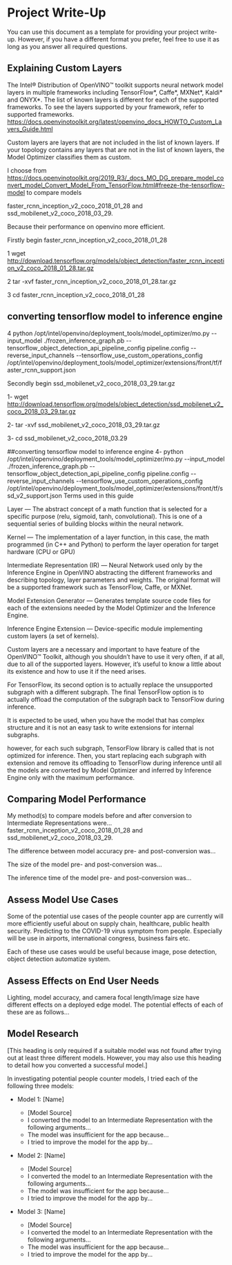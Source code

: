 # Project Write-Up

You can use this document as a template for providing your project write-up. However, if you
have a different format you prefer, feel free to use it as long as you answer all required
questions.

## Explaining Custom Layers

The Intel® Distribution of OpenVINO™ toolkit supports neural network model layers in multiple frameworks including TensorFlow*, Caffe*, MXNet*, Kaldi* and ONYX*. The list of known layers is different for each of the supported frameworks. 
To see the layers supported by your framework, refer to supported frameworks.
https://docs.openvinotoolkit.org/latest/openvino_docs_HOWTO_Custom_Layers_Guide.html

Custom layers are layers that are not included in the list of known layers. If your topology contains any layers that are not in the list of known layers, the Model Optimizer classifies them as custom.

I choose from https://docs.openvinotoolkit.org/2019_R3/_docs_MO_DG_prepare_model_convert_model_Convert_Model_From_TensorFlow.html#freeze-the-tensorflow-model to compare models 

faster_rcnn_inception_v2_coco_2018_01_28 and ssd_mobilenet_v2_coco_2018_03_29.

Because their performance on openvino more efficient.

Firstly begin faster_rcnn_inception_v2_coco_2018_01_28

1 wget http://download.tensorflow.org/models/object_detection/faster_rcnn_inception_v2_coco_2018_01_28.tar.gz

2 tar -xvf faster_rcnn_inception_v2_coco_2018_01_28.tar.gz

3 cd   faster_rcnn_inception_v2_coco_2018_01_28

## converting tensorflow model to inference engine
4 python /opt/intel/openvino/deployment_tools/model_optimizer/mo.py --input_model ./frozen_inference_graph.pb --tensorflow_object_detection_api_pipeline_config pipeline.config --reverse_input_channels --tensorflow_use_custom_operations_config /opt/intel/openvino/deployment_tools/model_optimizer/extensions/front/tf/faster_rcnn_support.json

Secondly begin ssd_mobilenet_v2_coco_2018_03_29.tar.gz 

1- wget http://download.tensorflow.org/models/object_detection/ssd_mobilenet_v2_coco_2018_03_29.tar.gz

2- tar -xvf ssd_mobilenet_v2_coco_2018_03_29.tar.gz

3- cd ssd_mobilenet_v2_coco_2018_03.29

##converting tensorflow model to inference engine
4- python /opt/intel/openvino/deployment_tools/model_optimizer/mo.py --input_model ./frozen_inference_graph.pb --tensorflow_object_detection_api_pipeline_config pipeline.config --reverse_input_channels --tensorflow_use_custom_operations_config /opt/intel/openvino/deployment_tools/model_optimizer/extensions/front/tf/ssd_v2_support.json
Terms used in this guide

Layer — The abstract concept of a math function that is selected for a specific purpose (relu, sigmoid, tanh, convolutional). This is one of a sequential series of building blocks within the neural network.

Kernel — The implementation of a layer function, in this case, the math programmed (in C++ and Python) to perform the layer operation for target hardware (CPU or GPU)

Intermediate Representation (IR) — Neural Network used only by the Inference Engine in OpenVINO abstracting the different frameworks and describing topology, layer parameters and weights. The original format will be a supported framework such as TensorFlow, Caffe, or MXNet.

Model Extension Generator — Generates template source code files for each of the extensions needed by the Model Optimizer and the Inference Engine.

Inference Engine Extension — Device-specific module implementing custom layers (a set of kernels).

Custom layers are a necessary and important to have feature of the OpenVINO™ Toolkit, although you shouldn’t have to use it very often, if at all, due to all of the supported layers. However, it’s useful to know a little about its existence and how to use it if the need arises.

For TensorFlow, its second option is to actually replace the unsupported subgraph with a different subgraph. The final TensorFlow option is to actually offload the computation of the subgraph back to TensorFlow during inference. 

It is expected to be used, when you have the model that has complex structure and it is not an easy task to write extensions for internal subgraphs. 

however, for each such subgraph, TensorFlow library is called that is not optimized for inference. Then, you start replacing each subgraph with extension and remove its offloading to TensorFlow during inference until all the models are converted by Model Optimizer and inferred by Inference Engine only with the maximum performance.
    
## Comparing Model Performance

My method(s) to compare models before and after conversion to Intermediate Representations
were...  faster_rcnn_inception_v2_coco_2018_01_28 and ssd_mobilenet_v2_coco_2018_03_29.



The difference between model accuracy pre- and post-conversion was...

The size of the model pre- and post-conversion was...

The inference time of the model pre- and post-conversion was...

## Assess Model Use Cases

Some of the potential use cases of the people counter app are currently will more efficiently useful about on supply chain, healthcare, public health security. Predicting to the COVID-19 virus symptom from people. Especially will be use in airports, international congress, business fairs etc.

Each of these use cases would be useful because image, pose detection, object detection automatize system.


## Assess Effects on End User Needs

Lighting, model accuracy, and camera focal length/image size have different effects on a
deployed edge model. The potential effects of each of these are as follows...

## Model Research

[This heading is only required if a suitable model was not found after trying out at least three
different models. However, you may also use this heading to detail how you converted 
a successful model.]

In investigating potential people counter models, I tried each of the following three models:

- Model 1: [Name]
  - [Model Source]
  - I converted the model to an Intermediate Representation with the following arguments...
  - The model was insufficient for the app because...
  - I tried to improve the model for the app by...
  
- Model 2: [Name]
  - [Model Source]
  - I converted the model to an Intermediate Representation with the following arguments...
  - The model was insufficient for the app because...
  - I tried to improve the model for the app by...

- Model 3: [Name]
  - [Model Source]
  - I converted the model to an Intermediate Representation with the following arguments...
  - The model was insufficient for the app because...
  - I tried to improve the model for the app by...
